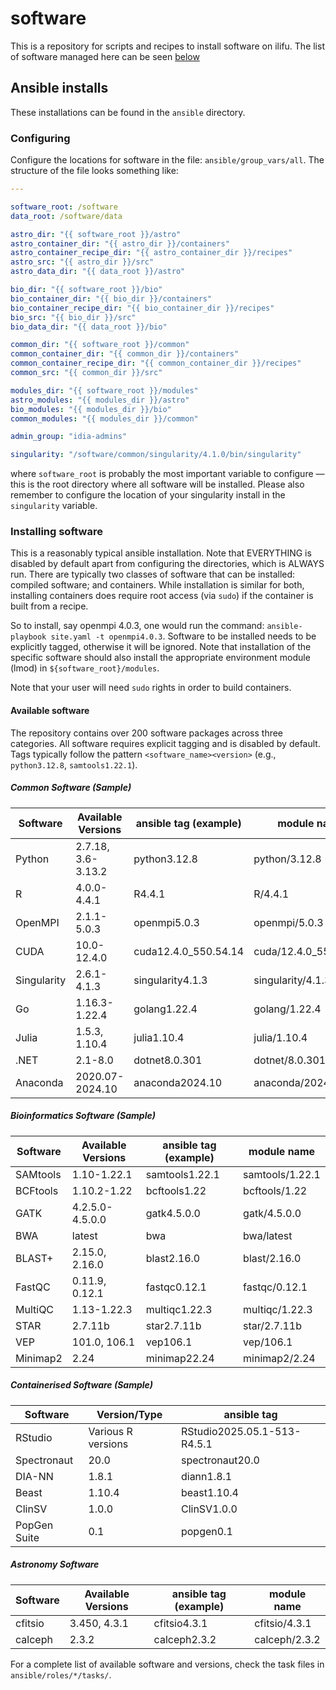 # software
This is a repository for scripts and recipes to install software on ilifu. The list of software managed here can be seen [below](#available-software)

## Ansible installs
These installations can be found in the `ansible` directory.

### Configuring
Configure the locations for software in the file: `ansible/group_vars/all`. The structure of the file looks something like:
```yaml
---

software_root: /software
data_root: /software/data

astro_dir: "{{ software_root }}/astro"
astro_container_dir: "{{ astro_dir }}/containers"
astro_container_recipe_dir: "{{ astro_container_dir }}/recipes"
astro_src: "{{ astro_dir }}/src"
astro_data_dir: "{{ data_root }}/astro"

bio_dir: "{{ software_root }}/bio"
bio_container_dir: "{{ bio_dir }}/containers"
bio_container_recipe_dir: "{{ bio_container_dir }}/recipes"
bio_src: "{{ bio_dir }}/src"
bio_data_dir: "{{ data_root }}/bio"

common_dir: "{{ software_root }}/common"
common_container_dir: "{{ common_dir }}/containers"
common_container_recipe_dir: "{{ common_container_dir }}/recipes"
common_src: "{{ common_dir }}/src"

modules_dir: "{{ software_root }}/modules"
astro_modules: "{{ modules_dir }}/astro"
bio_modules: "{{ modules_dir }}/bio"
common_modules: "{{ modules_dir }}/common"

admin_group: "idia-admins"

singularity: "/software/common/singularity/4.1.0/bin/singularity"
```

where `software_root` is probably the most important variable to configure — this is the root directory where all software will be installed. Please also remember to configure the location of your singularity install in the `singularity` variable.

### Installing software
This is a reasonably typical ansible installation. Note that EVERYTHING is disabled by default apart from configuring the directories, which is ALWAYS run. There are typically two classes of software that can be installed: compiled software; and containers. While installation is similar for both, installing containers does require root access (via `sudo`) if the container is built from a recipe.

So to install, say openmpi 4.0.3, one would run the command: ```ansible-playbook site.yaml -t openmpi4.0.3```. Software to be installed needs to be explicitly tagged, otherwise it will be ignored. Note that installation of the specific software should also install the appropriate environment module (lmod) in `${software_root}/modules`.

Note that your user will need `sudo` rights in order to build containers.

#### Available software

The repository contains over 200 software packages across three categories. All software requires explicit tagging and is disabled by default. Tags typically follow the pattern `<software_name><version>` (e.g., `python3.12.8`, `samtools1.22.1`).

##### Common Software (Sample)
| Software     | Available Versions | ansible tag (example) | module name |
|--------------|--------------------|----------------------|-------------|
| Python       | 2.7.18, 3.6-3.13.2 | python3.12.8         | python/3.12.8 |
| R            | 4.0.0-4.4.1        | R4.4.1               | R/4.4.1 |
| OpenMPI      | 2.1.1-5.0.3        | openmpi5.0.3         | openmpi/5.0.3 |
| CUDA         | 10.0-12.4.0        | cuda12.4.0_550.54.14 | cuda/12.4.0_550.54.14 |
| Singularity  | 2.6.1-4.1.3        | singularity4.1.3     | singularity/4.1.3 |
| Go           | 1.16.3-1.22.4      | golang1.22.4         | golang/1.22.4 |
| Julia        | 1.5.3, 1.10.4      | julia1.10.4          | julia/1.10.4 |
| .NET         | 2.1-8.0            | dotnet8.0.301        | dotnet/8.0.301 |
| Anaconda     | 2020.07-2024.10    | anaconda2024.10      | anaconda/2024.10 |

##### Bioinformatics Software (Sample)
| Software     | Available Versions | ansible tag (example) | module name |
|--------------|--------------------|----------------------|-------------|
| SAMtools     | 1.10-1.22.1        | samtools1.22.1       | samtools/1.22.1 |
| BCFtools     | 1.10.2-1.22        | bcftools1.22         | bcftools/1.22 |
| GATK         | 4.2.5.0-4.5.0.0    | gatk4.5.0.0          | gatk/4.5.0.0 |
| BWA          | latest             | bwa                  | bwa/latest |
| BLAST+       | 2.15.0, 2.16.0     | blast2.16.0          | blast/2.16.0 |
| FastQC       | 0.11.9, 0.12.1     | fastqc0.12.1         | fastqc/0.12.1 |
| MultiQC      | 1.13-1.22.3        | multiqc1.22.3        | multiqc/1.22.3 |
| STAR         | 2.7.11b            | star2.7.11b          | star/2.7.11b |
| VEP          | 101.0, 106.1       | vep106.1             | vep/106.1 |
| Minimap2     | 2.24               | minimap22.24         | minimap2/2.24 |

##### Containerised Software (Sample)
| Software     | Version/Type       | ansible tag          |
|--------------|-------------------|---------------------|
| RStudio      | Various R versions | RStudio2025.05.1-513-R4.5.1 |
| Spectronaut  | 20.0              | spectronaut20.0     |
| DIA-NN       | 1.8.1             | diann1.8.1          |
| Beast        | 1.10.4            | beast1.10.4         |
| ClinSV       | 1.0.0             | ClinSV1.0.0         |
| PopGen Suite | 0.1               | popgen0.1           |

##### Astronomy Software
| Software     | Available Versions | ansible tag (example) | module name |
|--------------|--------------------|----------------------|-------------|
| cfitsio      | 3.450, 4.3.1       | cfitsio4.3.1         | cfitsio/4.3.1 |
| calceph      | 2.3.2              | calceph2.3.2         | calceph/2.3.2 |

For a complete list of available software and versions, check the task files in `ansible/roles/*/tasks/`.